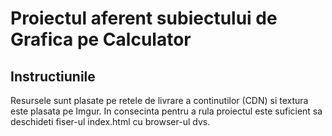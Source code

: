 # Proiectul aferent subiectului de Grafica pe Calculator

## Instructiunile

Resursele sunt plasate pe retele de livrare a continutilor (CDN) si textura este plasata pe Imgur.
In consecinta pentru a rula proiectul este suficient sa deschideti fiser-ul index.html cu browser-ul dvs.








